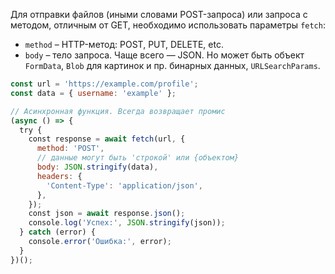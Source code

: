 Для отправки файлов (иными словами POST-запроса) или запроса с методом, отличным от GET, необходимо использовать параметры `fetch`:

- `method` – HTTP-метод: POST, PUT, DELETE, etc.
- `body` – тело запроса. Чаще всего — JSON. Но может быть объект `FormData`, `Blob` для картинок и пр. бинарных данных, `URLSearchParams`.

```js
const url = 'https://example.com/profile';
const data = { username: 'example' };

// Асинхронная функция. Всегда возвращает промис
(async () => {
  try {
    const response = await fetch(url, {
      method: 'POST',
      // данные могут быть 'строкой' или {объектом}
      body: JSON.stringify(data),
      headers: {
        'Content-Type': 'application/json',
      },
    });
    const json = await response.json();
    console.log('Успех:', JSON.stringify(json));
  } catch (error) {
    console.error('Ошибка:', error);
  }
})();
```
